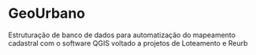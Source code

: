# GeoUrbano
Estruturação de banco de dados para automatização do mapeamento cadastral com o software QGIS voltado a projetos de Loteamento e Reurb
